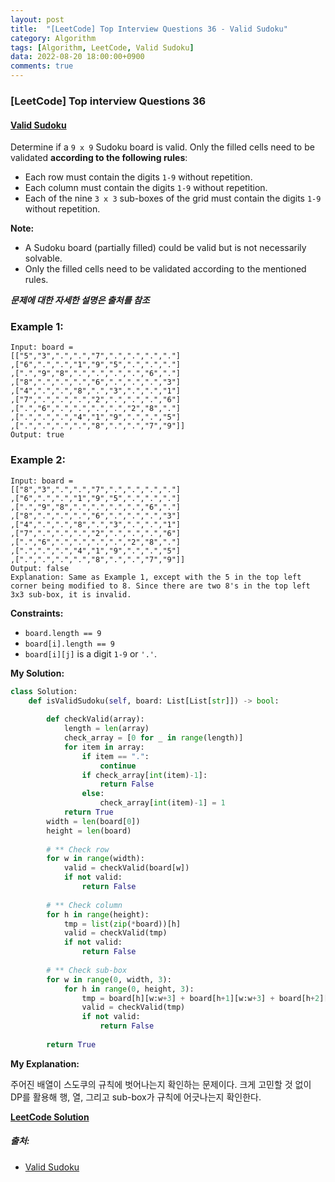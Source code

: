 ```yaml
---
layout: post
title:  "[LeetCode] Top Interview Questions 36 - Valid Sudoku"
category: Algorithm
tags: [Algorithm, LeetCode, Valid Sudoku]
data: 2022-08-20 18:00:00+0900
comments: true  
---
```


### [LeetCode] Top interview Questions 36
#### [Valid Sudoku](https://leetcode.com/problems/valid-sudoku/)

Determine if a `9 x 9` Sudoku board is valid. Only the filled cells need to be validated **according to the following rules**:

- Each row must contain the digits `1-9` without repetition.
- Each column must contain the digits `1-9` without repetition.
- Each of the nine `3 x 3` sub-boxes of the grid must contain the digits `1-9` without repetition.

**Note:**

- A Sudoku board (partially filled) could be valid but is not necessarily solvable.
- Only the filled cells need to be validated according to the mentioned rules.

 ***문제에 대한 자세한 설명은 출처를 참조***<br>

### **Example 1:**
```
Input: board = 
[["5","3",".",".","7",".",".",".","."]
,["6",".",".","1","9","5",".",".","."]
,[".","9","8",".",".",".",".","6","."]
,["8",".",".",".","6",".",".",".","3"]
,["4",".",".","8",".","3",".",".","1"]
,["7",".",".",".","2",".",".",".","6"]
,[".","6",".",".",".",".","2","8","."]
,[".",".",".","4","1","9",".",".","5"]
,[".",".",".",".","8",".",".","7","9"]]
Output: true
```

### **Example 2:**
```
Input: board = 
[["8","3",".",".","7",".",".",".","."]
,["6",".",".","1","9","5",".",".","."]
,[".","9","8",".",".",".",".","6","."]
,["8",".",".",".","6",".",".",".","3"]
,["4",".",".","8",".","3",".",".","1"]
,["7",".",".",".","2",".",".",".","6"]
,[".","6",".",".",".",".","2","8","."]
,[".",".",".","4","1","9",".",".","5"]
,[".",".",".",".","8",".",".","7","9"]]
Output: false
Explanation: Same as Example 1, except with the 5 in the top left corner being modified to 8. Since there are two 8's in the top left 3x3 sub-box, it is invalid.
```

**Constraints:**

- `board.length == 9`
- `board[i].length == 9`
- `board[i][j]` is a digit `1-9` or `'.'`.

**My Solution:**
``` python
class Solution:
    def isValidSudoku(self, board: List[List[str]]) -> bool:
        
        def checkValid(array):
            length = len(array)
            check_array = [0 for _ in range(length)]
            for item in array:
                if item == ".":
                    continue
                if check_array[int(item)-1]:
                    return False
                else:
                    check_array[int(item)-1] = 1
            return True
        width = len(board[0])
        height = len(board)
        
        # ** Check row
        for w in range(width):
            valid = checkValid(board[w])
            if not valid:
                return False
        
        # ** Check column
        for h in range(height):
            tmp = list(zip(*board))[h]
            valid = checkValid(tmp)
            if not valid:
                return False
        
        # ** Check sub-box
        for w in range(0, width, 3):
            for h in range(0, height, 3):
                tmp = board[h][w:w+3] + board[h+1][w:w+3] + board[h+2][w:w+3]
                valid = checkValid(tmp)
                if not valid:
                    return False
        
        return True
```

**My Explanation:**

주어진 배열이 스도쿠의 규칙에 벗어나는지 확인하는 문제이다. 크게 고민할 것 없이 DP를 활용해 행, 열, 그리고 sub-box가 규칙에 어긋나는지 확인한다.

[**LeetCode Solution**](https://leetcode.com/problems/valid-sudoku/solution/)

##### 출처:
- [Valid Sudoku](https://leetcode.com/problems/valid-sudoku/)